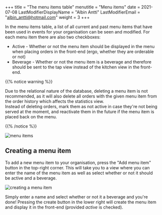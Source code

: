 +++
title = "The menu items table"
menutitle = "Menu items"
date =  2021-07-08
LastModifierDisplayName = "Albin Antti"
LastModifierEmail = "albin_antti@hotmail.com"
weight = 3
+++

In the menu items table, a list of all current and past menu items that have been used in events for your organisation can be seen and modified. For each menu item there are also two checkboxes:

* Active - Whether or not the menu item should be displayed in the menu when placing orders in the front-end (ergo, whether they are orderable or not)
* Beverage - Whether or not the menu item is a beverage and therefore should be sent to the tap view instead of the kitchen view in the front-end.

{{% notice warning %}}

Due to the relational nature of the database, deleting a menu item is not recommended, as it will also delete all orders with the given menu item from the order history which affects the statistics view.  
Instead of deleting orders, mark them as not active in case they're not being served at the moment, and reactivate them in the future if the menu item is placed back on the menu.

{{% /notice %}}

![menu items](/images/ordsys/admin/menuitems.png)

## Creating a menu item

To add a new menu item to your organisation, press the "Add menu item" button in the top-right corner. This will take you to a view where you can enter the name of the menu item as well as select whether or not it should be active and a beverage.

![creating a menu item](/images/ordsys/admin/menuitem_create.png)

Simply enter a name and select whether or not it a beverage and you're done! Pressing the create button in the lower right will create the menu item and display it in the front-end (provided *active* is checked).
